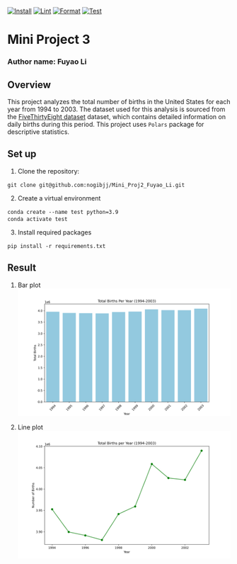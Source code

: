[![Install](https://github.com/nogibjj/Mini_Proj3_Fuyao/actions/workflows/format.yml/badge.svg)](https://github.com/nogibjj/Mini_Proj3_Fuyao/actions/workflows/format.yml)
[![Lint](https://github.com/nogibjj/Mini_Proj3_Fuyao/actions/workflows/lint.yml/badge.svg)](https://github.com/nogibjj/Mini_Proj3_Fuyao/actions/workflows/lint.yml)
[![Format](https://github.com/nogibjj/Mini_Proj3_Fuyao/actions/workflows/format.yml/badge.svg)](https://github.com/nogibjj/Mini_Proj3_Fuyao/actions/workflows/format.yml)
[![Test](https://github.com/nogibjj/Mini_Proj3_Fuyao/actions/workflows/test.yml/badge.svg)](https://github.com/nogibjj/Mini_Proj3_Fuyao/actions/workflows/test.yml)

# Mini Project 3

### Author name: Fuyao Li

## Overview
This project analyzes the total number of births in the United States for each year from 1994 to 2003. The dataset used for this analysis is sourced from the [FiveThirtyEight dataset](https://raw.githubusercontent.com/fivethirtyeight/data/master/births/US_births_1994-2003_CDC_NCHS.csv) dataset, which contains detailed information on daily births during this period. This project uses `Polars` package for descriptive statistics.


## Set up
1. Clone the repository:
``` shell
git clone git@github.com:nogibjj/Mini_Proj2_Fuyao_Li.git
```
2. Create a virtual environment
``` shell
conda create --name test python=3.9
conda activate test
```
3. Install required packages
``` shell
pip install -r requirements.txt
```

## Result
1. Bar plot
![bar](birth_bar.png)

2. Line plot
![line](birth_lineplot.png)
